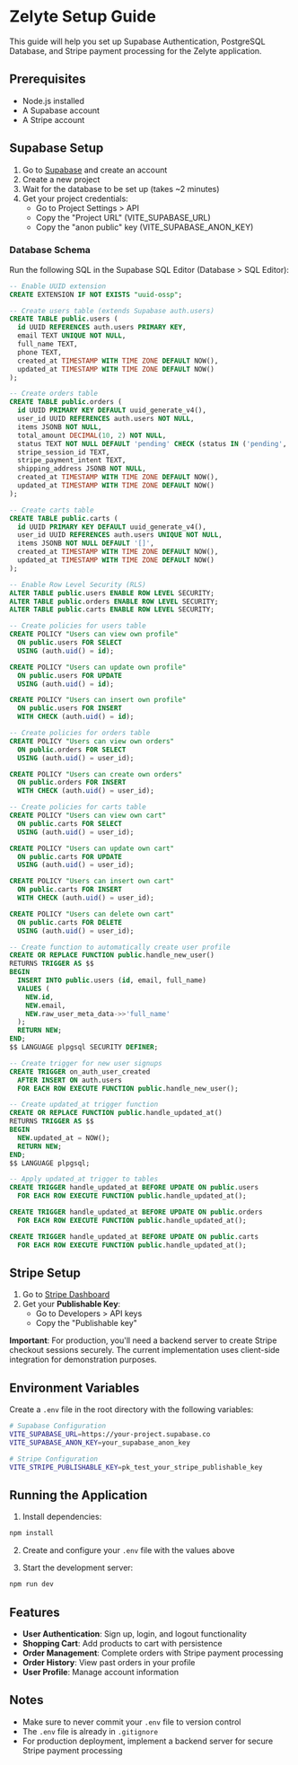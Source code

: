 # Zelyte Setup Guide

This guide will help you set up Supabase Authentication, PostgreSQL Database, and Stripe payment processing for the Zelyte application.

## Prerequisites

- Node.js installed
- A Supabase account
- A Stripe account

## Supabase Setup

1. Go to [Supabase](https://supabase.com/) and create an account
2. Create a new project
3. Wait for the database to be set up (takes ~2 minutes)
4. Get your project credentials:
   - Go to Project Settings > API
   - Copy the "Project URL" (VITE_SUPABASE_URL)
   - Copy the "anon public" key (VITE_SUPABASE_ANON_KEY)

### Database Schema

Run the following SQL in the Supabase SQL Editor (Database > SQL Editor):

```sql
-- Enable UUID extension
CREATE EXTENSION IF NOT EXISTS "uuid-ossp";

-- Create users table (extends Supabase auth.users)
CREATE TABLE public.users (
  id UUID REFERENCES auth.users PRIMARY KEY,
  email TEXT UNIQUE NOT NULL,
  full_name TEXT,
  phone TEXT,
  created_at TIMESTAMP WITH TIME ZONE DEFAULT NOW(),
  updated_at TIMESTAMP WITH TIME ZONE DEFAULT NOW()
);

-- Create orders table
CREATE TABLE public.orders (
  id UUID PRIMARY KEY DEFAULT uuid_generate_v4(),
  user_id UUID REFERENCES auth.users NOT NULL,
  items JSONB NOT NULL,
  total_amount DECIMAL(10, 2) NOT NULL,
  status TEXT NOT NULL DEFAULT 'pending' CHECK (status IN ('pending', 'processing', 'completed', 'cancelled')),
  stripe_session_id TEXT,
  stripe_payment_intent TEXT,
  shipping_address JSONB NOT NULL,
  created_at TIMESTAMP WITH TIME ZONE DEFAULT NOW(),
  updated_at TIMESTAMP WITH TIME ZONE DEFAULT NOW()
);

-- Create carts table
CREATE TABLE public.carts (
  id UUID PRIMARY KEY DEFAULT uuid_generate_v4(),
  user_id UUID REFERENCES auth.users UNIQUE NOT NULL,
  items JSONB NOT NULL DEFAULT '[]',
  created_at TIMESTAMP WITH TIME ZONE DEFAULT NOW(),
  updated_at TIMESTAMP WITH TIME ZONE DEFAULT NOW()
);

-- Enable Row Level Security (RLS)
ALTER TABLE public.users ENABLE ROW LEVEL SECURITY;
ALTER TABLE public.orders ENABLE ROW LEVEL SECURITY;
ALTER TABLE public.carts ENABLE ROW LEVEL SECURITY;

-- Create policies for users table
CREATE POLICY "Users can view own profile"
  ON public.users FOR SELECT
  USING (auth.uid() = id);

CREATE POLICY "Users can update own profile"
  ON public.users FOR UPDATE
  USING (auth.uid() = id);

CREATE POLICY "Users can insert own profile"
  ON public.users FOR INSERT
  WITH CHECK (auth.uid() = id);

-- Create policies for orders table
CREATE POLICY "Users can view own orders"
  ON public.orders FOR SELECT
  USING (auth.uid() = user_id);

CREATE POLICY "Users can create own orders"
  ON public.orders FOR INSERT
  WITH CHECK (auth.uid() = user_id);

-- Create policies for carts table
CREATE POLICY "Users can view own cart"
  ON public.carts FOR SELECT
  USING (auth.uid() = user_id);

CREATE POLICY "Users can update own cart"
  ON public.carts FOR UPDATE
  USING (auth.uid() = user_id);

CREATE POLICY "Users can insert own cart"
  ON public.carts FOR INSERT
  WITH CHECK (auth.uid() = user_id);

CREATE POLICY "Users can delete own cart"
  ON public.carts FOR DELETE
  USING (auth.uid() = user_id);

-- Create function to automatically create user profile
CREATE OR REPLACE FUNCTION public.handle_new_user()
RETURNS TRIGGER AS $$
BEGIN
  INSERT INTO public.users (id, email, full_name)
  VALUES (
    NEW.id,
    NEW.email,
    NEW.raw_user_meta_data->>'full_name'
  );
  RETURN NEW;
END;
$$ LANGUAGE plpgsql SECURITY DEFINER;

-- Create trigger for new user signups
CREATE TRIGGER on_auth_user_created
  AFTER INSERT ON auth.users
  FOR EACH ROW EXECUTE FUNCTION public.handle_new_user();

-- Create updated_at trigger function
CREATE OR REPLACE FUNCTION public.handle_updated_at()
RETURNS TRIGGER AS $$
BEGIN
  NEW.updated_at = NOW();
  RETURN NEW;
END;
$$ LANGUAGE plpgsql;

-- Apply updated_at trigger to tables
CREATE TRIGGER handle_updated_at BEFORE UPDATE ON public.users
  FOR EACH ROW EXECUTE FUNCTION public.handle_updated_at();

CREATE TRIGGER handle_updated_at BEFORE UPDATE ON public.orders
  FOR EACH ROW EXECUTE FUNCTION public.handle_updated_at();

CREATE TRIGGER handle_updated_at BEFORE UPDATE ON public.carts
  FOR EACH ROW EXECUTE FUNCTION public.handle_updated_at();
```

## Stripe Setup

1. Go to [Stripe Dashboard](https://dashboard.stripe.com/)
2. Get your **Publishable Key**:
   - Go to Developers > API keys
   - Copy the "Publishable key"

**Important**: For production, you'll need a backend server to create Stripe checkout sessions securely. The current implementation uses client-side integration for demonstration purposes.

## Environment Variables

Create a `.env` file in the root directory with the following variables:

```bash
# Supabase Configuration
VITE_SUPABASE_URL=https://your-project.supabase.co
VITE_SUPABASE_ANON_KEY=your_supabase_anon_key

# Stripe Configuration
VITE_STRIPE_PUBLISHABLE_KEY=pk_test_your_stripe_publishable_key
```

## Running the Application

1. Install dependencies:
```bash
npm install
```

2. Create and configure your `.env` file with the values above

3. Start the development server:
```bash
npm run dev
```

## Features

- **User Authentication**: Sign up, login, and logout functionality
- **Shopping Cart**: Add products to cart with persistence
- **Order Management**: Complete orders with Stripe payment processing
- **Order History**: View past orders in your profile
- **User Profile**: Manage account information

## Notes

- Make sure to never commit your `.env` file to version control
- The `.env` file is already in `.gitignore`
- For production deployment, implement a backend server for secure Stripe payment processing

